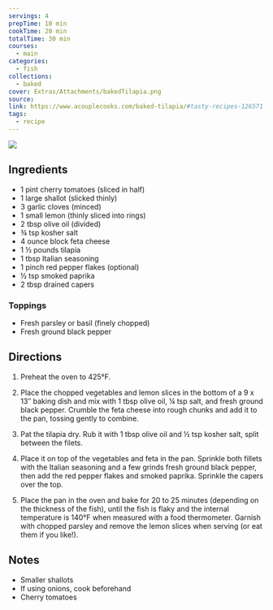 ```yaml
---
servings: 4
prepTime: 10 min
cookTime: 20 min
totalTime: 30 min
courses:
  - main
categories:
  - fish
collections:
  - baked
cover: Extras/Attachments/bakedTilapia.png
source:
link: https://www.acouplecooks.com/baked-tilapia/#tasty-recipes-126571-jump-target
tags:
  - recipe
---
```


![](Extras/Attachments/bakedTilapia.png)


## Ingredients

- 1 pint cherry tomatoes (sliced in half)
- 1 large shallot (slicked thinly)
- 3 garlic cloves (minced)
- 1 small lemon (thinly sliced into rings)
- 2 tbsp olive oil (divided)
- ¾ tsp kosher salt
- 4 ounce block feta cheese
- 1 ½ pounds tilapia
- 1 tbsp Italian seasoning
- 1 pinch red pepper flakes (optional)
- ½ tsp smoked paprika
- 2 tbsp drained capers

### Toppings

- Fresh parsley or basil (finely chopped)
- Fresh ground black pepper


## Directions

1. Preheat the oven to 425°F.

2. Place the chopped vegetables and lemon slices in the bottom of a 9 x 13″ baking dish and mix with 1 tbsp olive oil, ¼ tsp salt, and fresh ground black pepper. Crumble the feta cheese into rough chunks and add it to the pan, tossing gently to combine.

3. Pat the tilapia dry. Rub it with 1 tbsp olive oil and ½ tsp kosher salt, split between the filets.

4. Place it on top of the vegetables and feta in the pan. Sprinkle both fillets with the Italian seasoning and a few grinds fresh ground black pepper, then add the red pepper flakes and smoked paprika. Sprinkle the capers over the top.

5. Place the pan in the oven and bake for 20 to 25 minutes (depending on the thickness of the fish), until the fish is flaky and the internal temperature is 140°F when measured with a food thermometer. Garnish with chopped parsley and remove the lemon slices when serving (or eat them if you like!).


## Notes

- Smaller shallots
- If using onions, cook beforehand
- Cherry tomatoes